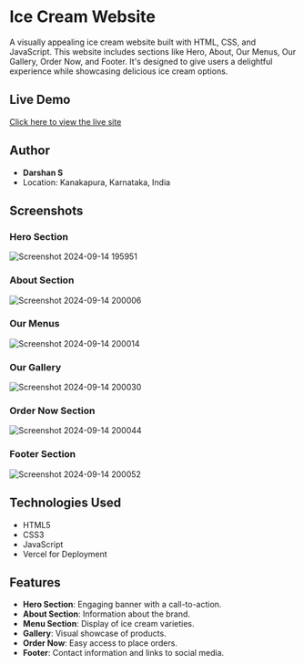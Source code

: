

# Ice Cream Website

A visually appealing ice cream website built with HTML, CSS, and JavaScript. This website includes sections like Hero, About, Our Menus, Our Gallery, Order Now, and Footer. It's designed to give users a delightful experience while showcasing delicious ice cream options.

## Live Demo

[Click here to view the live site](https://icecream-website-html-css-js.vercel.app)

## Author
- **Darshan S**
- Location: Kanakapura, Karnataka, India

## Screenshots

### Hero Section
![Screenshot 2024-09-14 195951](https://github.com/user-attachments/assets/82d5002d-b9ee-49d3-8f6d-75ca4dcb30e2)

### About Section
![Screenshot 2024-09-14 200006](https://github.com/user-attachments/assets/47dce9cf-e53b-4938-a089-d6363dcac520)

### Our Menus
![Screenshot 2024-09-14 200014](https://github.com/user-attachments/assets/baff4f3c-75fc-4265-af9d-27a07c893712)

### Our Gallery
![Screenshot 2024-09-14 200030](https://github.com/user-attachments/assets/1729e024-919e-4061-adbc-9dbe97562177)

### Order Now Section
![Screenshot 2024-09-14 200044](https://github.com/user-attachments/assets/7373cd91-8d3f-4c0d-929e-985321732500)

### Footer Section
![Screenshot 2024-09-14 200052](https://github.com/user-attachments/assets/07f6d588-9a44-45c2-a037-2e5510af0661)


## Technologies Used
- HTML5
- CSS3
- JavaScript
- Vercel for Deployment

## Features
- **Hero Section**: Engaging banner with a call-to-action.
- **About Section**: Information about the brand.
- **Menu Section**: Display of ice cream varieties.
- **Gallery**: Visual showcase of products.
- **Order Now**: Easy access to place orders.
- **Footer**: Contact information and links to social media.

